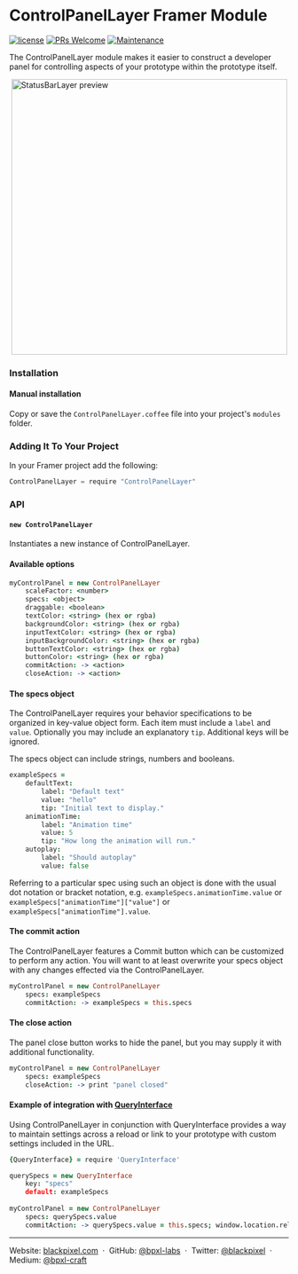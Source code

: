 # ControlPanelLayer Framer Module

[![license](https://img.shields.io/github/license/bpxl-labs/RemoteLayer.svg)](https://opensource.org/licenses/MIT)
[![PRs Welcome](https://img.shields.io/badge/PRs-welcome-brightgreen.svg)](.github/CONTRIBUTING.md)
[![Maintenance](https://img.shields.io/maintenance/yes/2017.svg)]()

The ControlPanelLayer module makes it easier to construct a developer panel for controlling aspects of your prototype within the prototype itself.
	
<img src="https://cloud.githubusercontent.com/assets/935/25053522/5e1b0ad2-211d-11e7-8a43-b91558fa2d63.png" width="497" style="display: block; margin: auto" alt="StatusBarLayer preview" />	

### Installation

#### Manual installation

Copy or save the `ControlPanelLayer.coffee` file into your project's `modules` folder.

### Adding It To Your Project

In your Framer project add the following:

```javascript
ControlPanelLayer = require "ControlPanelLayer"
```

### API

#### `new ControlPanelLayer`

Instantiates a new instance of ControlPanelLayer.

#### Available options

```coffeescript
myControlPanel = new ControlPanelLayer
	scaleFactor: <number>
	specs: <object>
	draggable: <boolean>
	textColor: <string> (hex or rgba)
	backgroundColor: <string> (hex or rgba)
	inputTextColor: <string> (hex or rgba)
	inputBackgroundColor: <string> (hex or rgba)
	buttonTextColor: <string> (hex or rgba)
	buttonColor: <string> (hex or rgba)
	commitAction: -> <action>
	closeAction: -> <action>
```

#### The specs object

The ControlPanelLayer requires your behavior specifications to be organized in key-value object form. Each item must include a `label` and `value`. Optionally you may include an explanatory `tip`. Additional keys will be ignored.

The specs object can include strings, numbers and booleans.

```coffeescript
exampleSpecs =
	defaultText:
		label: "Default text"
		value: "hello"
		tip: "Initial text to display."
	animationTime:
		label: "Animation time"
		value: 5
		tip: "How long the animation will run."
	autoplay:
		label: "Should autoplay"
		value: false
```

Referring to a particular spec using such an object is done with the usual dot notation or bracket notation, e.g. `exampleSpecs.animationTime.value` or `exampleSpecs["animationTime"]["value"]` or `exampleSpecs["animationTime"].value`.

#### The commit action

The ControlPanelLayer features a Commit button which can be customized to perform any action. You will want to at least overwrite your specs object with any changes effected via the ControlPanelLayer.

```coffeescript
myControlPanel = new ControlPanelLayer
	specs: exampleSpecs
	commitAction: -> exampleSpecs = this.specs
```

#### 	The close action
	
The panel close button works to hide the panel, but you may supply it with additional functionality.

```coffeescript
myControlPanel = new ControlPanelLayer
	specs: exampleSpecs
	closeAction: -> print "panel closed"
```

#### Example of integration with [QueryInterface](https://github.com/marckrenn/framer-QueryInterface/)

Using ControlPanelLayer in conjunction with QueryInterface provides a way to maintain settings across a reload or link to your prototype with custom settings included in the URL.

```coffeescript
{QueryInterface} = require 'QueryInterface'

querySpecs = new QueryInterface
	key: "specs"
	default: exampleSpecs
	
myControlPanel = new ControlPanelLayer
	specs: querySpecs.value
	commitAction: -> querySpecs.value = this.specs; window.location.reload(false)
```

---

Website: [blackpixel.com](https://blackpixel.com) &nbsp;&middot;&nbsp;
GitHub: [@bpxl-labs](https://github.com/bpxl-labs/) &nbsp;&middot;&nbsp;
Twitter: [@blackpixel](https://twitter.com/blackpixel) &nbsp;&middot;&nbsp;
Medium: [@bpxl-craft](https://medium.com/bpxl-craft)
